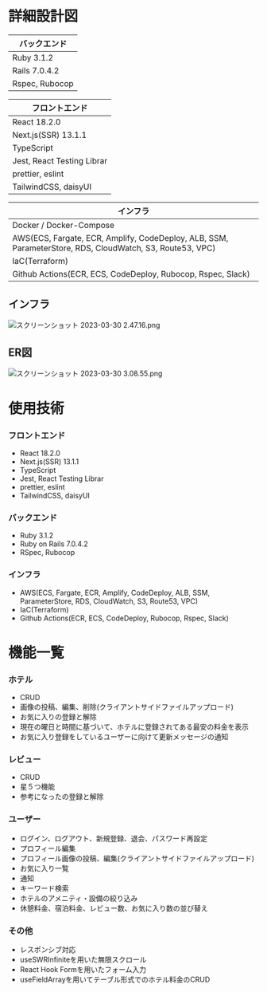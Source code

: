 # 詳細設計図

| バックエンド |
| --- |
| Ruby 3.1.2 |
| Rails 7.0.4.2 |
| Rspec, Rubocop |

| フロントエンド |
| --- |
| React 18.2.0 |
| Next.js(SSR) 13.1.1 |
| TypeScript |
| Jest, React Testing Librar |
| prettier, eslint |
| TailwindCSS, daisyUI |

| インフラ |
| --- |
| Docker / Docker-Compose |
| AWS(ECS, Fargate, ECR, Amplify, CodeDeploy, ALB, SSM, ParameterStore, RDS, CloudWatch, S3, Route53, VPC) |
| IaC(Terraform) |
| Github Actions(ECR, ECS, CodeDeploy, Rubocop, Rspec, Slack) |

## インフラ

![スクリーンショット 2023-03-30 2.47.16.png](https://s3-us-west-2.amazonaws.com/secure.notion-static.com/42fee8f7-a6a9-4480-a1a1-55d3243e9723/%E3%82%B9%E3%82%AF%E3%83%AA%E3%83%BC%E3%83%B3%E3%82%B7%E3%83%A7%E3%83%83%E3%83%88_2023-03-30_2.47.16.png)

## ER図

![スクリーンショット 2023-03-30 3.08.55.png](https://s3-us-west-2.amazonaws.com/secure.notion-static.com/de9fffe5-412d-4379-b020-1f73f123bc54/%E3%82%B9%E3%82%AF%E3%83%AA%E3%83%BC%E3%83%B3%E3%82%B7%E3%83%A7%E3%83%83%E3%83%88_2023-03-30_3.08.55.png)

# 使用技術

### フロントエンド

- React  18.2.0
- Next.js(SSR) 13.1.1
- TypeScript
- Jest, React Testing Librar
- prettier, eslint
- TailwindCSS, daisyUI

### バックエンド

- Ruby 3.1.2
- Ruby on Rails 7.0.4.2
- RSpec, Rubocop

### インフラ

- AWS(ECS, Fargate, ECR, Amplify, CodeDeploy, ALB, SSM, ParameterStore, RDS, CloudWatch, S3, Route53, VPC)
- IaC(Terraform)
- Github Actions(ECR, ECS, CodeDeploy, Rubocop, Rspec, Slack)

# 機能一覧

### ホテル

- CRUD
- 画像の投稿、編集、削除(クライアントサイドファイルアップロード)
- お気に入りの登録と解除
- 現在の曜日と時間に基づいて、ホテルに登録されてある最安の料金を表示
- お気に入り登録をしているユーザーに向けて更新メッセージの通知

### レビュー

- CRUD
- 星５つ機能
- 参考になったの登録と解除

### ユーザー

- ログイン、ログアウト、新規登録、退会、パスワード再設定
- プロフィール編集
- プロフィール画像の投稿、編集(クライアントサイドファイルアップロード)
- お気に入り一覧
- 通知
- キーワード検索
- ホテルのアメニティ・設備の絞り込み
- 休憩料金、宿泊料金、レビュー数、お気に入り数の並び替え

### その他

- レスポンシブ対応
- useSWRInfiniteを用いた無限スクロール
- React Hook Formを用いたフォーム入力
- useFieldArrayを用いてテーブル形式でのホテル料金のCRUD
